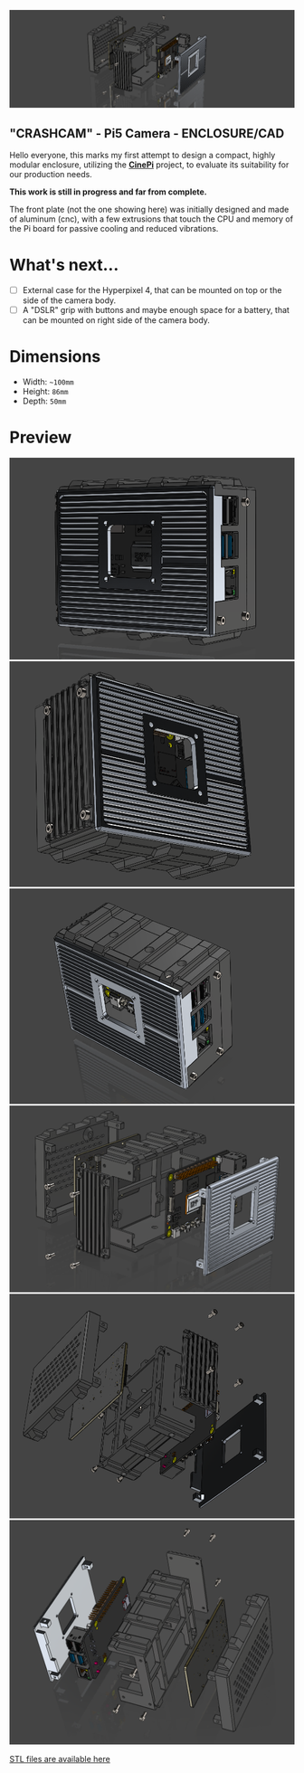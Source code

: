 ![cam0](https://github.com/GM82skg/crashcam_CAD/blob/main/images/000.png)
## "CRASHCAM" - Pi5 Camera - ENCLOSURE/CAD

Hello everyone, this marks my first attempt to design a compact, highly modular enclosure, utilizing the [**CinePi**](https://github.com/cinepi) project, to evaluate its suitability for our production needs.

**This work is still in progress and far from complete.**

The front plate (not the one showing here) was initially designed and made of aluminum (cnc), with a few extrusions that touch the CPU and memory of the Pi board for passive cooling and reduced vibrations.

# What's next...
- [ ] External case for the Hyperpixel 4, that can be mounted on top or the side of the camera body.
- [ ] A "DSLR" grip with buttons and maybe enough space for a battery, that can be mounted on right side of the camera body.

# Dimensions
- Width: `~100mm`
- Height: `86mm`
- Depth: `50mm`

# Preview
![cam1](https://github.com/GM82skg/crashcam_CAD/blob/main/images/001.png)
![cam2](https://github.com/GM82skg/crashcam_CAD/blob/main/images/002.png)
![cam3](https://github.com/GM82skg/crashcam_CAD/blob/main/images/003.png)
![cam4](https://github.com/GM82skg/crashcam_CAD/blob/main/images/004.png)
![cam5](https://github.com/GM82skg/crashcam_CAD/blob/main/images/005.png)
![cam6](https://github.com/GM82skg/crashcam_CAD/blob/main/images/006.png)

[STL files are available here](https://github.com/user-attachments/files/16847561/Crashcam_Pi5_v001.zip)
